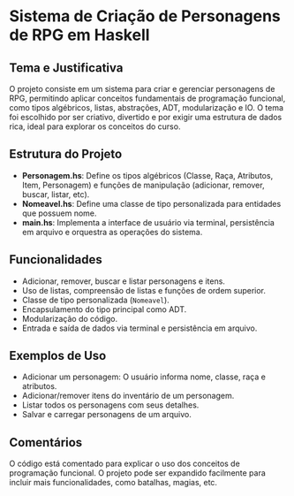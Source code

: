 # Sistema de Criação de Personagens de RPG em Haskell

## Tema e Justificativa

O projeto consiste em um sistema para criar e gerenciar personagens de RPG, permitindo aplicar conceitos fundamentais de programação funcional, como tipos algébricos, listas, abstrações, ADT, modularização e IO. O tema foi escolhido por ser criativo, divertido e por exigir uma estrutura de dados rica, ideal para explorar os conceitos do curso.

## Estrutura do Projeto

- **Personagem.hs**: Define os tipos algébricos (Classe, Raça, Atributos, Item, Personagem) e funções de manipulação (adicionar, remover, buscar, listar, etc).
- **Nomeavel.hs**: Define uma classe de tipo personalizada para entidades que possuem nome.
- **main.hs**: Implementa a interface de usuário via terminal, persistência em arquivo e orquestra as operações do sistema.

## Funcionalidades

- Adicionar, remover, buscar e listar personagens e itens.
- Uso de listas, compreensão de listas e funções de ordem superior.
- Classe de tipo personalizada (`Nomeavel`).
- Encapsulamento do tipo principal como ADT.
- Modularização do código.
- Entrada e saída de dados via terminal e persistência em arquivo.

## Exemplos de Uso

- Adicionar um personagem: O usuário informa nome, classe, raça e atributos.
- Adicionar/remover itens do inventário de um personagem.
- Listar todos os personagens com seus detalhes.
- Salvar e carregar personagens de um arquivo.

## Comentários

O código está comentado para explicar o uso dos conceitos de programação funcional. O projeto pode ser expandido facilmente para incluir mais funcionalidades, como batalhas, magias, etc.
